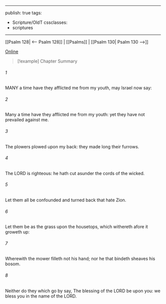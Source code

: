 

---
publish: true
tags:
  - Scripture/OldT
cssclasses:
  - scriptures
---
[[Psalm 128| <-- Psalm 128]] | [[Psalms]] | [[Psalm 130| Psalm 130 -->]]

[Online](https://churchofjesuschrist.org/study/scriptures/ot/ps/129?lang=eng)

>[!example] Chapter Summary
>
###### 1
MANY a time have they afflicted me from my youth, may Israel now say:
###### 2
Many a time have they afflicted me from my youth: yet they have not prevailed against me.
###### 3
The plowers plowed upon my back: they made long their furrows.
###### 4
The LORD is righteous: he hath cut asunder the cords of the wicked.
###### 5
Let them all be confounded and turned back that hate Zion.
###### 6
Let them be as the grass upon the housetops, which withereth afore it groweth up:
###### 7
Wherewith the mower filleth not his hand; nor he that bindeth sheaves his bosom.
###### 8
Neither do they which go by say, The blessing of the LORD be upon you: we bless you in the name of the LORD.



